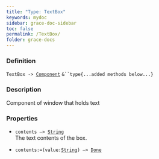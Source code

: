```yaml
---
title: "Type: TextBox"
keywords: mydoc
sidebar: grace-doc-sidebar
toc: false
permalink: /TextBox/
folder: grace-docs
---
```


### Definition
`TextBox -> `[`Component`](/grace-documentation/Component) `&``type{...added methods below...}`

### Description
Component of window that holds text

### Properties
- `contents —> `[`String`](/grace-documentation/404)  
The text contents of the box.
  
- `contents:=(value:`[`String`](/grace-documentation/404)`) —> `[`Done`](/grace-documentation/404)  
  
